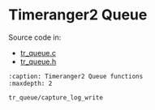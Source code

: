 # Timeranger2 Queue

Source code in:

- [tr_queue.c](https://github.com/artgins/yunetas/blob/main/kernel/c/timeranger2/src/tr_queue.c)
- [tr_queue.h](https://github.com/artgins/yunetas/blob/main/kernel/c/timeranger2/src/tr_queue.h)

```{toctree}
:caption: Timeranger2 Queue functions
:maxdepth: 2

tr_queue/capture_log_write


```
